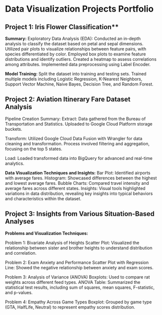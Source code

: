  # Data Visualization Projects Portfolio

## Project 1: Iris Flower Classification**

**Summary:** 
Exploratory Data Analysis (EDA): Conducted an in-depth analysis to classify the dataset based on petal and sepal dimensions.
Utilized pair plots to visualize relationships between feature pairs, with species differentiated by color.
Employed box plots to examine feature distributions and identify outliers.
Created a heatmap to assess correlations among attributes.
Implemented data preprocessing using Label Encoder.

**Model Training:**
Split the dataset into training and testing sets.
Trained multiple models including Logistic Regression, K-Nearest Neighbors, Support Vector Machine, Naive Bayes, Decision Tree, and Random Forest.

## Project 2: Aviation Itinerary Fare Dataset Analysis

Pipeline Creation Summary:
Extract:
Data gathered from the Bureau of Transportation and Statistics.
Uploaded to Google Cloud Platform storage buckets.

Transform:
Utilized Google Cloud Data Fusion with Wrangler for data cleaning and transformation.
Process involved filtering and aggregation, focusing on the top 5 states.

Load:
Loaded transformed data into BigQuery for advanced and real-time analytics.

**Data Visualization Techniques and Insights:**
Bar Plot: Identified airports with average fares.
Histogram: Showcased differences between the highest and lowest average fares.
Bubble Charts: Compared travel intensity and average fares across different states.
Insights:
Visual tools highlighted variations in data distribution, revealing key insights into typical behaviors and characteristics within the dataset.

## Project 3: Insights from Various Situation-Based Analyses

**Problems and Visualization Techniques:**

Problem 1: Bivariate Analysis of Heights
Scatter Plot: Visualized the relationship between sister and brother heights to understand distribution and correlation.

Problem 2: Exam Anxiety and Performance
Scatter Plot with Regression Line: Showed the negative relationship between anxiety and exam scores.

Problem 3: Analysis of Variance (ANOVA)
Boxplots: Used to compare rat weights across different feed types.
ANOVA Table: Summarized the statistical test results, including sum of squares, mean squares, F-statistic, and p-values.

Problem 4: Empathy Across Game Types
Boxplot: Grouped by game type (GTA, HalfLife, Neutral) to represent empathy scores distribution.
